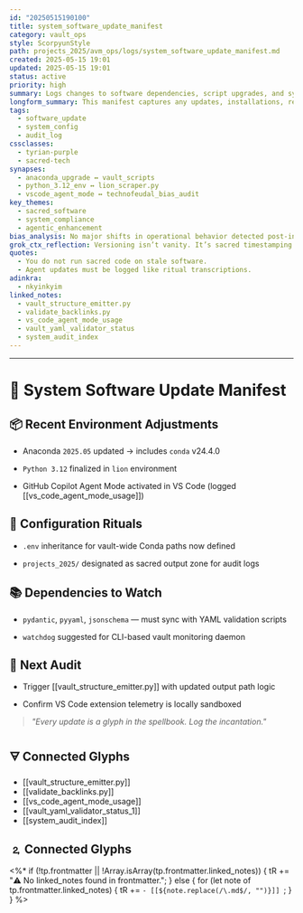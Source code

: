 ```yaml
---
id: "20250515190100"
title: system_software_update_manifest
category: vault_ops
style: ScorpyunStyle
path: projects_2025/avm_ops/logs/system_software_update_manifest.md
created: 2025-05-15 19:01
updated: 2025-05-15 19:01
status: active
priority: high
summary: Logs changes to software dependencies, script upgrades, and system config shifts affecting Anacostia Vault.
longform_summary: This manifest captures any updates, installations, removals, or versioning changes of critical software, Python libraries, system tools, or agent-specific behavior that influence sacred-tech operations across the vault and adjacent systems.
tags:
  - software_update
  - system_config
  - audit_log
cssclasses:
  - tyrian-purple
  - sacred-tech
synapses:
  - anaconda_upgrade ↔ vault_scripts
  - python_3.12_env ↔ lion_scraper.py
  - vscode_agent_mode ↔ technofeudal_bias_audit
key_themes:
  - sacred_software
  - system_compliance
  - agentic_enhancement
bias_analysis: No major shifts in operational behavior detected post-install, but Copilot Agent Mode now requires explicit runtime logging.
grok_ctx_reflection: Versioning isn’t vanity. It’s sacred timestamping of evolution.
quotes:
  - You do not run sacred code on stale software.
  - Agent updates must be logged like ritual transcriptions.
adinkra:
  - nkyinkyim
linked_notes:
  - vault_structure_emitter.py
  - validate_backlinks.py
  - vs_code_agent_mode_usage
  - vault_yaml_validator_status
  - system_audit_index
---
```

---
# 🧰 System Software Update Manifest

## 📦 Recent Environment Adjustments

-  Anaconda `2025.05` updated → includes `conda` v24.4.0
    
-  `Python 3.12` finalized in `lion` environment
    
-  GitHub Copilot Agent Mode activated in VS Code (logged [[vs_code_agent_mode_usage]])
    

## 🔧 Configuration Rituals

- `.env` inheritance for vault-wide Conda paths now defined
    
- `projects_2025/` designated as sacred output zone for audit logs
    

## 📚 Dependencies to Watch

- `pydantic`, `pyyaml`, `jsonschema` — must sync with YAML validation scripts
    
- `watchdog` suggested for CLI-based vault monitoring daemon
    

## 🔮 Next Audit

- Trigger [[vault_structure_emitter.py]] with updated output path logic
    
- Confirm VS Code extension telemetry is locally sandboxed
    

> _"Every update is a glyph in the spellbook. Log the incantation."_

## 🜃 Connected Glyphs

- [[vault_structure_emitter.py]]
- [[validate_backlinks.py]]
- [[vs_code_agent_mode_usage]]
- [[vault_yaml_validator_status_1]]
- [[system_audit_index]]
## 🄃 Connected Glyphs

<%*
if (!tp.frontmatter || !Array.isArray(tp.frontmatter.linked_notes)) {
  tR += "⚠️ No linked_notes found in frontmatter.";
} else {
  for (let note of tp.frontmatter.linked_notes) {
    tR += `- [[${note.replace(/\.md$/, "")}]]
`;
  }
}
%>
